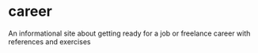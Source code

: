 # career
An informational site about getting ready for a job or freelance career with references and exercises

